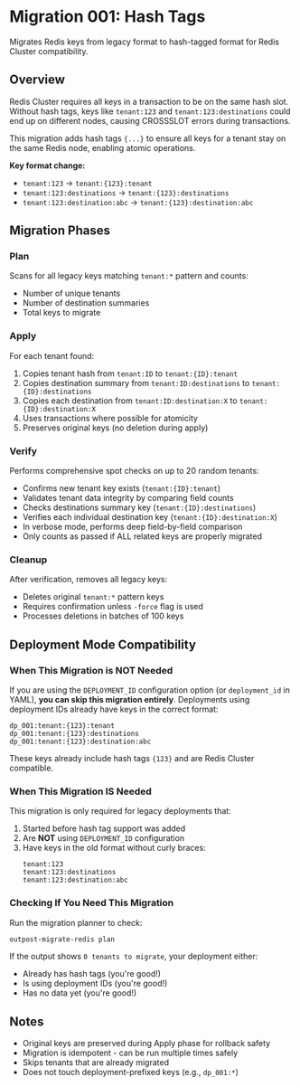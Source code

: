 # Migration 001: Hash Tags

Migrates Redis keys from legacy format to hash-tagged format for Redis Cluster compatibility.

## Overview

Redis Cluster requires all keys in a transaction to be on the same hash slot. Without hash tags, keys like `tenant:123` and `tenant:123:destinations` could end up on different nodes, causing CROSSSLOT errors during transactions.

This migration adds hash tags `{...}` to ensure all keys for a tenant stay on the same Redis node, enabling atomic operations.

**Key format change:**
- `tenant:123` → `tenant:{123}:tenant`
- `tenant:123:destinations` → `tenant:{123}:destinations`
- `tenant:123:destination:abc` → `tenant:{123}:destination:abc`

## Migration Phases

### Plan
Scans for all legacy keys matching `tenant:*` pattern and counts:
- Number of unique tenants
- Number of destination summaries
- Total keys to migrate

### Apply
For each tenant found:
1. Copies tenant hash from `tenant:ID` to `tenant:{ID}:tenant`
2. Copies destination summary from `tenant:ID:destinations` to `tenant:{ID}:destinations`
3. Copies each destination from `tenant:ID:destination:X` to `tenant:{ID}:destination:X`
4. Uses transactions where possible for atomicity
5. Preserves original keys (no deletion during apply)

### Verify
Performs comprehensive spot checks on up to 20 random tenants:
- Confirms new tenant key exists (`tenant:{ID}:tenant`)
- Validates tenant data integrity by comparing field counts
- Checks destinations summary key (`tenant:{ID}:destinations`)
- Verifies each individual destination key (`tenant:{ID}:destination:X`)
- In verbose mode, performs deep field-by-field comparison
- Only counts as passed if ALL related keys are properly migrated

### Cleanup
After verification, removes all legacy keys:
- Deletes original `tenant:*` pattern keys
- Requires confirmation unless `-force` flag is used
- Processes deletions in batches of 100 keys

## Deployment Mode Compatibility

### When This Migration is NOT Needed

If you are using the `DEPLOYMENT_ID` configuration option (or `deployment_id` in YAML), **you can skip this migration entirely**. Deployments using deployment IDs already have keys in the correct format:

```
dp_001:tenant:{123}:tenant
dp_001:tenant:{123}:destinations
dp_001:tenant:{123}:destination:abc
```

These keys already include hash tags `{123}` and are Redis Cluster compatible.

### When This Migration IS Needed

This migration is only required for legacy deployments that:
1. Started before hash tag support was added
2. Are **NOT** using `DEPLOYMENT_ID` configuration
3. Have keys in the old format without curly braces:
   ```
   tenant:123
   tenant:123:destinations
   tenant:123:destination:abc
   ```

### Checking If You Need This Migration

Run the migration planner to check:
```bash
outpost-migrate-redis plan
```

If the output shows `0 tenants to migrate`, your deployment either:
- Already has hash tags (you're good!)
- Is using deployment IDs (you're good!)
- Has no data yet (you're good!)

## Notes

- Original keys are preserved during Apply phase for rollback safety
- Migration is idempotent - can be run multiple times safely
- Skips tenants that are already migrated
- Does not touch deployment-prefixed keys (e.g., `dp_001:*`)